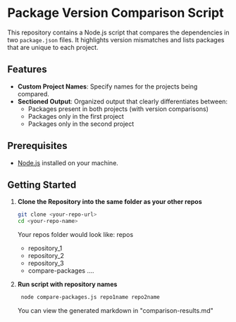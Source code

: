 # Package Version Comparison Script

This repository contains a Node.js script that compares the dependencies in two `package.json` files. It highlights version mismatches and lists packages that are unique to each project.

## Features

- **Custom Project Names**: Specify names for the projects being compared.
- **Sectioned Output**: Organized output that clearly differentiates between:
  - Packages present in both projects (with version comparisons)
  - Packages only in the first project
  - Packages only in the second project

## Prerequisites

- [Node.js](https://nodejs.org/) installed on your machine.

## Getting Started

1. **Clone the Repository into the same folder as your other repos**

   ```bash
   git clone <your-repo-url>
   cd <your-repo-name>
   ```

   Your repos folder would look like:
   repos

   - repository_1
   - repository_2
   - repository_3
   - compare-packages
     ....

2. **Run script with repository names**

   ```bash
    node compare-packages.js repo1name repo2name
   ```

   You can view the generated markdown in "comparison-results.md"
